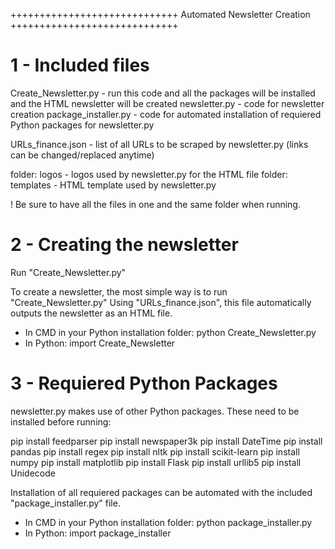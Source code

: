 +++++++++++++++++++++++++++++
Automated Newsletter Creation 
+++++++++++++++++++++++++++++

1 - Included files
===========================

Create_Newsletter.py	- run this code and all the packages will be installed and the HTML newsletter will be created
newsletter.py 		- code for newsletter creation
package_installer.py	- code for automated installation of requiered Python packages for newsletter.py

URLs_finance.json	- list of all URLs to be scraped by newsletter.py (links can be changed/replaced anytime)

folder: logos		- logos used by newsletter.py for the HTML file
folder: templates	- HTML template used by newsletter.py

! Be sure to have all the files in one and the same folder when running.


2 - Creating the newsletter
===========================

Run "Create_Newsletter.py"

To create a newsletter, the most simple way is to run "Create_Newsletter.py"
Using "URLs_finance.json", this file automatically outputs the newsletter as an HTML file.

- In CMD in your Python installation folder: python Create_Newsletter.py
- In Python: import Create_Newsletter


3 - Requiered Python Packages
===========================

newsletter.py makes use of other Python packages.
These need to be installed before running:

pip install feedparser
pip install newspaper3k 
pip install DateTime 
pip install pandas 
pip install regex 
pip install nltk 
pip install scikit-learn 
pip install numpy 
pip install matplotlib 
pip install Flask 
pip install urllib5 
pip install Unidecode 

Installation of all requiered packages can be automated with the included "package_installer.py" file.

- In CMD in your Python installation folder: python package_installer.py
- In Python: import package_installer
